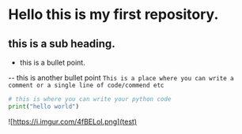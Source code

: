 # Hello this is my first repository.

## this is a sub heading.

- this is a bullet point.

-- this is another bullet point
`This is a place where you can write a comment or a single line of code/commend etc`

```py
# this is where you can write your python code
print("hello world")
```

![https://i.imgur.com/4fBELoI.png](test)
